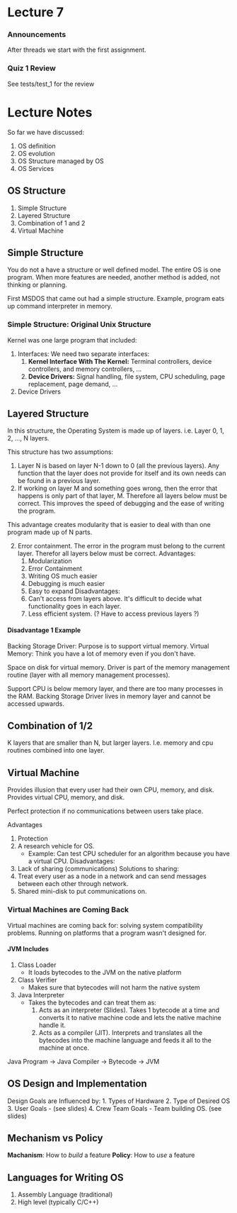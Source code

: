 # Lecture 7
### Announcements
After threads we start with the first assignment. 

### Quiz 1 Review
See tests/test_1 for the review

# Lecture Notes
So far we have discussed:
1. OS definition
2. OS evolution
3. OS Structure managed by OS
3. OS Services

## OS Structure
1. Simple Structure
2. Layered Structure
3. Combination of 1 and 2
4. Virtual Machine

## Simple Structure
You do not a have a structure or well defined model. The entire OS is one program. When more features are needed, another method is added, not thinking or planning. 

First MSDOS that came out had a simple structure. Example, program eats up command interpreter in memory. 

### Simple Structure: Original Unix Structure
Kernel was one large program that included:
  1. Interfaces: We need two separate interfaces:
     1. **Kernel Interface With The Kernel:** Terminal controllers, device controllers, and memory controllers, ...
     2. **Device Drivers:** Signal handling, file system, CPU scheduling, page replacement, page demand, ... 
  2. Device Drivers

## Layered Structure
In this structure, the Operating System is made up of layers. i.e. Layer 0, 1, 2, ..., N layers.

This structure has two assumptions:
1. Layer N is based on layer N-1 down to 0 (all the previous layers). Any function that the layer does not provide for itself and its own needs can be found in a previous layer. 
2. If working on layer M and something goes wrong, then the error that happens is only part of that layer, M. Therefore all layers below must be correct. This improves the speed of debugging and the ease of writing the program. 

This advantage creates modularity that is easier to deal with than one program made up of N parts.

2. Error containment. The error in the program must belong to the current layer. Therefor all layers below must be correct.
Advantages:
    1. Modularization
    2. Error Containment
    3. Writing OS much easier
    4. Debugging is much easier
    5. Easy to expand
Disadvantages:
    1. Can't access from layers above. It's difficult to decide what functionality goes in each layer.
    2. Less efficient system. (? Have to access previous layers ?)
    
#### Disadvantage 1 Example
Backing Storage Driver:
Purpose is to support virtual memory. 
Virtual Memory: Think you have a lot of memory even if you don't have. 

Space on disk for virtual memory. Driver is part of the memory management routine (layer with all memory management processes). 

Support CPU is below memory layer, and there are too many processes in the RAM. Backing Storage Driver lives in memory layer and cannot be accessed upwards. 


## Combination of 1/2
K layers that are smaller than N, but larger layers. I.e. memory and cpu routines combined into one layer.

## Virtual Machine
Provides illusion that every user had their own CPU, memory, and disk. Provides virtual CPU, memory, and disk. 

Perfect protection if no communications between users take place. 

Advantages
1. Protection
2. A research vehicle for OS.
    - Example: Can test CPU scheduler for an algorithm because you have a virtual CPU.
Disadvantages:
1. Lack of sharing (communications)
Solutions to sharing:
1. Treat every user as a node in a network and can send messages between each other through network.
2. Shared mini-disk to put communications on. 
    
### Virtual Machines are Coming Back
Virtual machines are coming back for: solving system compatibility problems. 
Running on platforms that a program wasn't designed for.

#### JVM Includes
1. Class Loader
    - It loads bytecodes to the JVM on the native platform 
2. Class Verifier
    - Makes sure that bytecodes will not harm the native system
3. Java Interpreter
    - Takes the bytecodes and can treat them as:
        1. Acts as an interpreter (Slides). Takes 1 bytecode at a time and converts it to native machine code and lets the native machine handle it.
        2. Acts as a compiler (JIT). Interprets and translates all the bytecodes into the machine language and feeds it all to the machine at once. 

Java Program -> Java Compiler -> Bytecode -> JVM

## OS Design and Implementation
Design Goals are Influenced by:
    1. Types of Hardware
    2. Type of Desired OS
    3. User Goals
        - (see slides)
    4. Crew Team Goals
        - Team building OS. (see slides)
        
## Mechanism vs Policy
**Machanism**: How to *build* a feature
**Policy**: How to *use* a feature

## Languages for Writing OS
1. Assembly Language (traditional)
2. High level (typically C/C++)